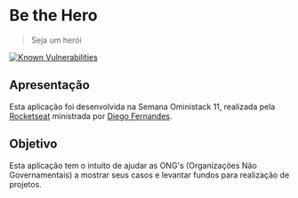 # Be the Hero 
> Seja um herói

[![Known Vulnerabilities](https://snyk.io/test/github/kelvin401/Be-The-Hero/badge.svg?targetFile=backend/package.json)](https://snyk.io/test/github/kelvin401/Be-The-Hero?targetFile=backend/package.json)


## Apresentação
Esta aplicação foi desenvolvida na Semana Oministack 11, realizada pela [Rocketseat](http://rocketseat.com.br/) ministrada por [Diego Fernandes](https://github.com/diego3g).

## Objetivo
Esta aplicação tem o intuito de ajudar as ONG's (Organizações Não Governamentais) a mostrar seus casos e levantar fundos para realização de projetos.


